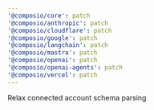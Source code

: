 ```yaml
---
'@composio/core': patch
'@composio/anthropic': patch
'@composio/cloudflare': patch
'@composio/google': patch
'@composio/langchain': patch
'@composio/mastra': patch
'@composio/openai': patch
'@composio/openai-agents': patch
'@composio/vercel': patch
---
```


Relax connected account schema parsing
